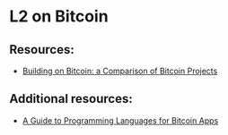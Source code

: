 # L2 on Bitcoin

## Resources:

* [Building on Bitcoin: a Comparison of Bitcoin Projects](https://www.hiro.so/blog/building-on-bitcoin-project-comparison)

## Additional resources:

* [A Guide to Programming Languages for Bitcoin Apps](https://www.hiro.so/blog/bitcoin-ecosystem-a-guide-to-programming-languages-for-bitcoin-smart-contracts)
